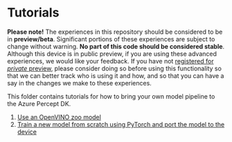 # Tutorials

**Please note!** The experiences in this repository should be considered to be in **preview/beta**.
Significant portions of these experiences are subject to change without warning. **No part of this code should be considered stable**.
Although this device is in public preview, if you are using these advanced experiences, we would like your feedback. If you have not
[registered for *private* preview](https://go.microsoft.com/fwlink/?linkid=2156349), please consider doing so before using this functionality
so that we can better track who is using it and how, and so that you can have a say in the changes we make to these experiences.

This folder contains tutorials for how to bring your own model pipeline to the Azure Percept DK.

1. [Use an OpenVINO zoo model](openvino-zoo-tutorial/openvino-model-zoo-tutorial.md)
1. [Train a new model from scratch using PyTorch and port the model to the device](pytorch-from-scratch-tutorial/pytorch-from-scratch-tutorial.md)